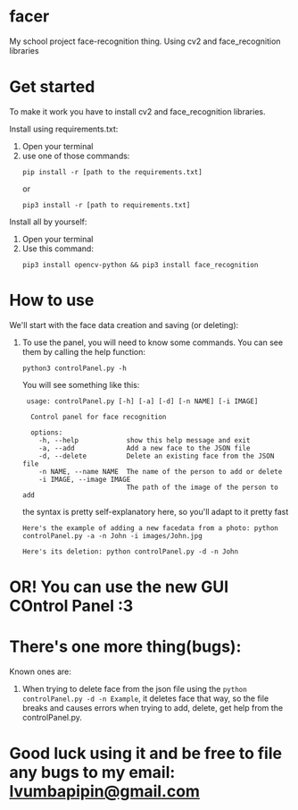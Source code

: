 # facer
My school project face-recognition thing. Using cv2 and face_recognition libraries

# Get started
To make it work you have to install cv2 and face_recognition libraries.

Install using requirements.txt:
   1. Open your terminal
   2. use one of those commands:
      ```
      pip install -r [path to the requirements.txt]
      ```
      or
      ```
      pip3 install -r [path to requirements.txt]
      ```

Install all by yourself:
  1. Open your terminal
  2. Use this command:
     ```
     pip3 install opencv-python && pip3 install face_recognition
     ```

# How to use

We'll start with the face data creation and saving (or deleting):
  1. To use the panel, you will need to know some commands. You can see them by calling the help function:
     ```
     python3 controlPanel.py -h
      ```
     You will see something like this:
      ```
       usage: controlPanel.py [-h] [-a] [-d] [-n NAME] [-i IMAGE]

        Control panel for face recognition
        
        options:
          -h, --help            show this help message and exit
          -a, --add             Add a new face to the JSON file
          -d, --delete          Delete an existing face from the JSON file
          -n NAME, --name NAME  The name of the person to add or delete
          -i IMAGE, --image IMAGE
                                The path of the image of the person to add
      ```

     the syntax is pretty self-explanatory here, so you'll adapt to it pretty fast
      ```
     Here's the example of adding a new facedata from a photo: python controlPanel.py -a -n John -i images/John.jpg
      ```
      
     ```
     Here's its deletion: python controlPanel.py -d -n John
     ```
# OR! You can use the new GUI COntrol Panel :3
# There's one more thing(bugs):
Known ones are:
   1. When trying to delete face from the json file using the ``` python controlPanel.py -d -n Example ```, it deletes face that way, so the file breaks and causes errors when trying to add, delete, get help from the controlPanel.py.

# Good luck using it and be free to file any bugs to my email: lvumbapipin@gmail.com
